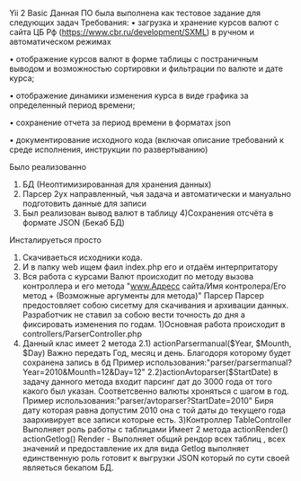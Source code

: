 Yii 2 Basic
Данная ПО была выполнена как тестовое задание для следующих задач
     Требования: 
• загрузка и хранение курсов валют с сайта ЦБ Рф (https://www.cbr.ru/development/SXML) в ручном и автоматическом режимах

• отображение курсов валют в форме таблицы с постраничным выводом и возможностью сортировки и фильтрации по валюте и дате курса;

• отображение динамики изменения курса в виде графика за определенный период времени;

• сохранение отчета за период времени в форматах json

• документирование исходного кода (включая описание требований к среде исполнения, инструкции по развертыванию)

Было реализованно
 1) БД (Неоптимизированная для хранения данных)
 2) Парсер 2ух направленный, чья задача и автоматически и мануально подготовить данные для записи
 3) Был реализован вывод валют в таблицу
 4)Сохранения отсчёта в формате JSON (Бекаб БД)

 Инсталируеться просто
 1) Скачиваеться исходники кода.
 2) И в папку web ищем фаил index.php его и отдаём интерпритатору
 3) Вся работа с курсами Валют происходит по методу вызова контроллера и его метода
 "www.Адресс сайта/Имя контролера/Его метод + (Возможные аргументы для метода)"
 Парсер
 Парсер предостовляет собою сисетму для скачивания и архивации данных. 
 Разработчик не ставил за собою вести точность до дня а фиксировать изменения по годам.
 1)Основная работа происходит в controllers/ParserController.php
 2) Данный клас имеет 2 метода
 2.1) actionParsermanual($Year, $Mounth, $Day) Важно передать Год, месяц и день. Благодоря которому будет сохранена запись в бд
 Пример использования:"parser/parsermanual?Year=2010&Mounth=12&Day=12"
 2.2)actionAvtoparser($StartDate) в задачу данного метода входит парсинг дат до 3000 года от того какого был указан. Соответсвенно валюты хроняться с шагом в год.
 Пример использования:"parser/avtoparser?StartDate=2010"
 Биря дату которая равна допустим 2010 она с той даты до текущего года заархивирует все записи которые есть.
 3)Контроллер TableController
 Выполняет роль работы с таблицами
 Имеет 2 метода actionRender() actionGetlog()
 Render - Выполняет общий рендор всех таблиц , всех значений и предоставление их для вида
 Getlog выполняет единственную роль готовит к выгрузки JSON который по сути своей являеться бекапом БД.